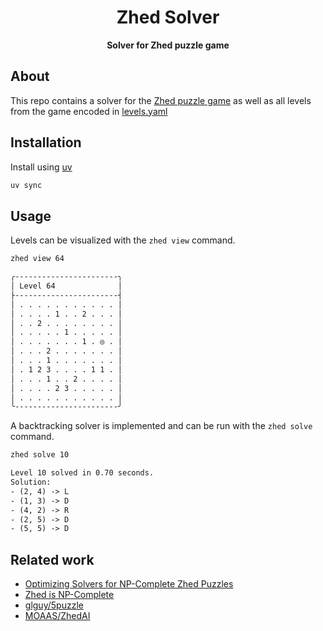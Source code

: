 <div align="center">
  <h1>Zhed Solver</h1>

  <p>
    <strong>Solver for Zhed puzzle game</strong>
  </p>
</div>

## About

This repo contains a solver for the [Zhed puzzle game](https://play.google.com/store/apps/details?id=com.groundcontrol.zhed) as well as all levels from the game encoded in [levels.yaml](./src/zhed/data//levels.yaml)

## Installation

Install using [uv](https://docs.astral.sh/uv)

```bash
uv sync
```

## Usage

Levels can be visualized with the `zhed view` command.

```bash
zhed view 64
```

```txt
╭-----------------------╮
│ Level 64              │
├-----------------------┤
│ . . . . . . . . . . . │
│ . . . . 1 . . 2 . . . │
│ . . 2 . . . . . . . . │
│ . . . . . 1 . . . . . │
│ . . . . . . . 1 . ◎ . │
│ . . . 2 . . . . . . . │
│ . . . 1 . . . . . . . │
│ . 1 2 3 . . . . 1 1 . │
│ . . . 1 . . 2 . . . . │
│ . . . . 2 3 . . . . . │
│ . . . . . . . . . . . │
╰-----------------------╯
```

A backtracking solver is implemented and can be run with the `zhed solve` command.

```bash
zhed solve 10
```

```txt
Level 10 solved in 0.70 seconds.
Solution:
- (2, 4) -> L
- (1, 3) -> D
- (4, 2) -> R
- (2, 5) -> D
- (5, 5) -> D
```

## Related work

- [Optimizing Solvers for NP-Complete Zhed Puzzles](https://ir.library.oregonstate.edu/concern/parent/pz50h5011/file_sets/xk81jt90z)
- [Zhed is NP-Complete](https://arxiv.org/pdf/2112.07914)
- [glguy/5puzzle](https://github.com/glguy/5puzzle)
- [MOAAS/ZhedAI](https://github.com/MOAAS/ZhedAI)
